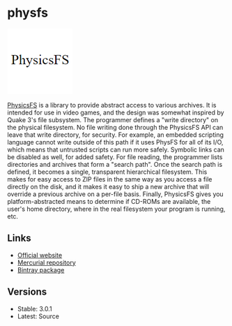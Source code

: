 # physfs

![PhysicsFS](avatar.png)

[PhysicsFS](https://icculus.org/physfs/) is a library to provide abstract access to various archives. It is intended for use in video games, and the design was somewhat inspired by Quake 3's file subsystem. The programmer defines a "write directory" on the physical filesystem. No file writing done through the PhysicsFS API can leave that write directory, for security. For example, an embedded scripting language cannot write outside of this path if it uses PhysFS for all of its I/O, which means that untrusted scripts can run more safely. Symbolic links can be disabled as well, for added safety. For file reading, the programmer lists directories and archives that form a "search path". Once the search path is defined, it becomes a single, transparent hierarchical filesystem. This makes for easy access to ZIP files in the same way as you access a file directly on the disk, and it makes it easy to ship a new archive that will override a previous archive on a per-file basis. Finally, PhysicsFS gives you platform-abstracted means to determine if CD-ROMs are available, the user's home directory, where in the real filesystem your program is running, etc.

## Links

* [Official website](https://icculus.org/physfs/)
* [Mercurial repository](https://hg.icculus.org/icculus/physfs/)
* [Bintray package](https://bintray.com/expl0it3r/Conan/physfs)

## Versions

* Stable: 3.0.1
* Latest: Source

